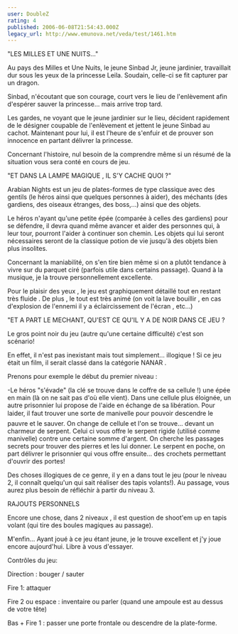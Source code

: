```yaml
---
user: DoubleZ
rating: 4
published: 2006-06-08T21:54:43.000Z
legacy_url: http://www.emunova.net/veda/test/1461.htm
---
```

"LES MILLES ET UNE NUITS..."  

  

Au pays des Milles et Une Nuits, le jeune Sinbad Jr, jeune jardinier, travaillait dur sous les yeux de la princesse Leila. Soudain, celle-ci se fit capturer par un dragon.  

Sinbad, n'écoutant que son courage, court vers le lieu de l'enlèvement afin d'espérer sauver la princesse... mais arrive trop tard.  

Les gardes, ne voyant que le jeune jardinier sur le lieu, décident rapidement de le désigner coupable de l'enlèvement et jettent le jeune Sinbad au cachot. Maintenant pour lui, il est l'heure de s'enfuir et de prouver son innocence en partant délivrer la princesse.  

  

Concernant l'histoire, nul besoin de la comprendre même si un résumé de la situation vous sera conté en cours de jeu.  

  

"ET DANS LA LAMPE MAGIQUE , IL S'Y CACHE QUOI ?"  

  

Arabian Nights est un jeu de plates-formes de type classique avec des gentils (le héros ainsi que quelques personnes à aider), des méchants (des gardiens, des oiseaux étranges, des boss,...) ainsi que des objets.  

Le héros n'ayant qu'une petite épée (comparée à celles des gardiens) pour se défendre, il devra quand même avancer et aider des personnes qui, à leur tour, pourront l'aider à continuer son chemin. Les objets qui lui seront nécessaires seront de la classique potion de vie jusqu'à des objets bien plus insolites.  

Concernant la maniabilité, on s'en tire bien même si on a plutôt tendance à vivre sur du parquet ciré (parfois utile dans certains passage). Quand à la musique, je la trouve personnellement excellente.  

Pour le plaisir des yeux , le jeu est graphiquement détaillé tout en restant très fluide . De plus , le tout est très animé (on voit la lave bouillir , en cas d'explosion de l'ennemi il y a éclaircissement de l'écran , etc...)  

  

"ET A PART LE MECHANT, QU'EST CE QU'IL Y A DE NOIR DANS CE JEU ?  

  

Le gros point noir du jeu (autre qu'une certaine difficulté) c'est son scénario!  

En effet, il n'est pas inexistant mais tout simplement... illogique ! Si ce jeu était un film, il serait classé dans la catégorie NANAR .  

Prenons pour exemple le début du premier niveau :  

-Le héros "s'évade" (la clé se trouve dans le coffre de sa cellule !) une épée en main (là on ne sait pas d'où elle vient). Dans une cellule plus éloignée, un autre prisonnier lui propose de l'aide en échange de sa libération. Pour laider, il faut trouver une sorte de manivelle pour pouvoir descendre le pauvre et le sauver. On change de cellule et l'on se trouve... devant un charmeur de serpent. Celui ci vous offre le serpent rigide (utilisé comme manivelle) contre une certaine somme d'argent. On cherche les passages secrets pour trouver des pierres et les lui donner. Le serpent en poche, on part délivrer le prisonnier qui vous offre ensuite... des crochets permettant d'ouvrir des portes!  

Des choses illogiques de ce genre, il y en a dans tout le jeu (pour le niveau 2, il connaît quelqu'un qui sait réaliser des tapis volants!). Au passage, vous aurez plus besoin de réfléchir à partir du niveau 3\.  

  

RAJOUTS PERSONNELS  

  

Encore une chose, dans 2 niveaux , il est question de shoot'em up en tapis volant (qui tire des boules magiques au passage).  

  

M'enfin... Ayant joué à ce jeu étant jeune, je le trouve excellent et j'y joue encore aujourd'hui. Libre à vous d'essayer.  

  

  

Contrôles du jeu:  

Direction : bouger / sauter  

Fire 1: attaquer  

Fire 2 ou espace : inventaire ou parler (quand une ampoule est au dessus de votre tête)  

Bas + Fire 1 : passer une porte frontale ou descendre de la plate-forme.